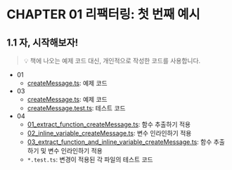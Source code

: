 # CHAPTER 01 리팩터링: 첫 번째 예시

## 1.1 자, 시작해보자!

> 💡 책에 나오는 예제 코드 대신, 개인적으로 작성한 코드를 사용합니다.

- 01
  - [createMessage.ts](chapter01/01/createMessage.ts): 예제 코드
- 03
  - [createMessage.ts](chapter01/03/createMessage.ts): 예제 코드
  - [createMessage.test.ts](chapter01/03/createMessage.test.ts): 테스트 코드
- 04
  - [01_extract_function_createMessage.ts](chapter01/04/01_extract_function_createMessage.ts): 함수 추출하기 적용
  - [02_inline_variable_createMessage.ts](chapter01/04/02_inline_variable_createMessage.ts): 변수 인라인하기 적용
  - [03_extract_function_and_inline_variable_createMessage.ts](chapter01/04/03_extract_function_and_inline_variable_createMessage.ts): 함수 추출하기 및 변수 인라인하기 적용
  - `*.test.ts`: 변경이 적용된 각 파일의 테스트 코드
  